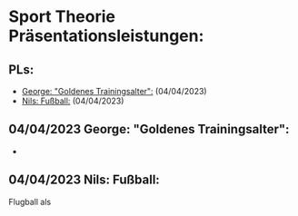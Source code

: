 # Sport Theorie Präsentationsleistungen:

## PLs:

- [George: "Goldenes Trainingsalter":](#04/04/2023-george-goldenes-trainingsalter) (04/04/2023)
- [Nils: Fußball:](#04/04/2023-nils-fussball) (04/04/2023)

## 04/04/2023 George: "Goldenes Trainingsalter":

- 


## 04/04/2023 Nils: Fußball:
Flugball als 